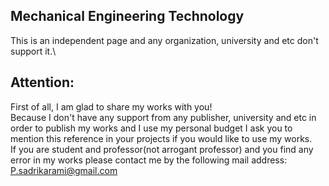 ## Mechanical Engineering Technology
This is an independent page and any organization, university and etc don't support it.\
## **Attention:**
First of all, I am glad to share my works with you!\
Because I don't have any support from any publisher, university and etc in order to publish my works and I use my personal budget I ask you to mention this reference in your projects if you would like to use my works.\
If you are student and professor(not arrogant professor) and you find any error in my works please contact me by the following mail address:\
P.sadrikarami@gmail.com
